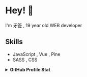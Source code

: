 
# Hey! 👋

I'm 牙签 , 19 year old WEB developer

## Skills

-  JavaScript , Vue , Pine
-  SASS , CSS

<details>
  <summary><b>GitHub Profile Stat</b></summary>
  <img src="https://github-readme-stats.anuraghazra1.vercel.app/api?username=phrynus&show_icons=true" />
</details>
